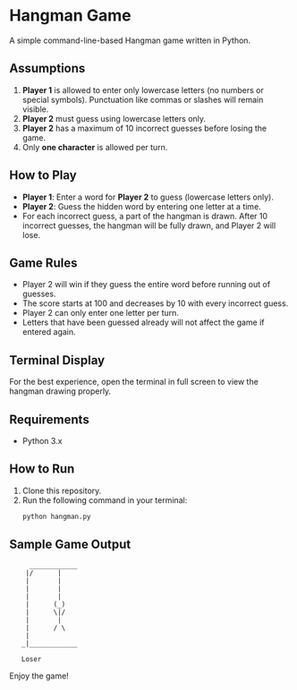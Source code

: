 
# Hangman Game

A simple command-line-based Hangman game written in Python.

## Assumptions

1. **Player 1** is allowed to enter only lowercase letters (no numbers or special symbols). Punctuation like commas or slashes will remain visible.
2. **Player 2** must guess using lowercase letters only.
3. **Player 2** has a maximum of 10 incorrect guesses before losing the game.
4. Only **one character** is allowed per turn.

## How to Play

- **Player 1**: Enter a word for **Player 2** to guess (lowercase letters only).
- **Player 2**: Guess the hidden word by entering one letter at a time.
- For each incorrect guess, a part of the hangman is drawn. After 10 incorrect guesses, the hangman will be fully drawn, and Player 2 will lose.

## Game Rules

- Player 2 will win if they guess the entire word before running out of guesses.
- The score starts at 100 and decreases by 10 with every incorrect guess.
- Player 2 can only enter one letter per turn.
- Letters that have been guessed already will not affect the game if entered again.

## Terminal Display

For the best experience, open the terminal in full screen to view the hangman drawing properly.

## Requirements

- Python 3.x

## How to Run

1. Clone this repository.
2. Run the following command in your terminal:
   ```bash
   python hangman.py
   ```

## Sample Game Output

```plaintext
     ____________
    |/      |
    |       |
    |       |
    |       |
    |      (_)
    |      \|/
    |       |
    |      / \
    |
   _|____________

   Loser
```

Enjoy the game!
